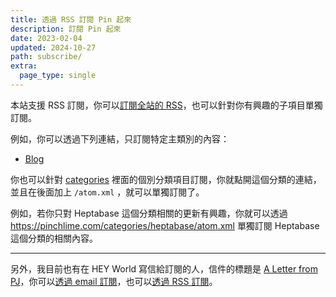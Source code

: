 ```yaml
---
title: 透過 RSS 訂閱 Pin 起來
description: 訂閱 Pin 起來
date: 2023-02-04
updated: 2024-10-27
path: subscribe/
extra:
  page_type: single
---
```



本站支援 RSS 訂閱，你可以[訂閱全站的 RSS](/atom.xml)，也可以針對你有興趣的子項目單獨訂閱。

例如，你可以透過下列連結，只訂閱特定主類別的內容：

- [Blog](/blog/atom.xml)

你也可以針對 [categories](/categories) 裡面的個別分類項目訂閱，你就點開這個分類的連結，並且在後面加上 `/atom.xml` ，就可以單獨訂閱了。

例如，若你只對 Heptabase 這個分類相關的更新有興趣，你就可以透過 <https://pinchlime.com/categories/heptabase/atom.xml> 單獨訂閱 Heptabase 這個分類的相關內容。 

---

另外，我目前也有在 HEY World 寫信給訂閱的人，信件的標題是 [A Letter from PJ](/letters)，你可以[透過 email 訂閱](https://world.hey.com/mimir)，也可以[透過 RSS 訂閱](https://world.hey.com/mimir/feed.atom)。